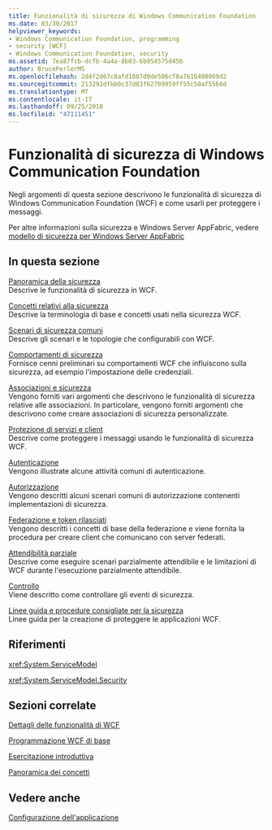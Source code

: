 ```yaml
---
title: Funzionalità di sicurezza di Windows Communication Foundation
ms.date: 03/30/2017
helpviewer_keywords:
- Windows Communication Foundation, programming
- security [WCF]
- Windows Communication Foundation, security
ms.assetid: 7ea87fcb-dcfb-4a4a-8b03-6b954575d45b
author: BrucePerlerMS
ms.openlocfilehash: 2d4f2d67c8afd1687d9de506cf8a7616408069d2
ms.sourcegitcommit: 213292dfbb0c37d83f62709959ff55c50af5560d
ms.translationtype: MT
ms.contentlocale: it-IT
ms.lasthandoff: 09/25/2018
ms.locfileid: "47111451"
---
```

# <a name="windows-communication-foundation-security"></a>Funzionalità di sicurezza di Windows Communication Foundation
Negli argomenti di questa sezione descrivono le funzionalità di sicurezza di Windows Communication Foundation (WCF) e come usarli per proteggere i messaggi.  
  
 Per altre informazioni sulla sicurezza e Windows Server AppFabric, vedere [modello di sicurezza per Windows Server AppFabric](https://go.microsoft.com/fwlink/?LinkID=201279&clcid=0x409)  
  
## <a name="in-this-section"></a>In questa sezione  
 [Panoramica della sicurezza](../../../../docs/framework/wcf/feature-details/security-overview.md)  
 Descrive le funzionalità di sicurezza in WCF.  
  
 [Concetti relativi alla sicurezza](../../../../docs/framework/wcf/feature-details/security-concepts.md)  
 Descrive la terminologia di base e concetti usati nella sicurezza WCF.  
  
 [Scenari di sicurezza comuni](../../../../docs/framework/wcf/feature-details/common-security-scenarios.md)  
 Descrive gli scenari e le topologie che configurabili con WCF.  
  
 [Comportamenti di sicurezza](../../../../docs/framework/wcf/feature-details/security-behaviors-in-wcf.md)  
 Fornisce cenni preliminari su comportamenti WCF che influiscono sulla sicurezza, ad esempio l'impostazione delle credenziali.  
  
 [Associazioni e sicurezza](../../../../docs/framework/wcf/feature-details/bindings-and-security.md)  
 Vengono forniti vari argomenti che descrivono le funzionalità di sicurezza relative alle associazioni. In particolare, vengono forniti argomenti che descrivono come creare associazioni di sicurezza personalizzate.  
  
 [Protezione di servizi e client](../../../../docs/framework/wcf/feature-details/securing-services-and-clients.md)  
 Descrive come proteggere i messaggi usando le funzionalità di sicurezza WCF.  
  
 [Autenticazione](../../../../docs/framework/wcf/feature-details/authentication-in-wcf.md)  
 Vengono illustrate alcune attività comuni di autenticazione.  
  
 [Autorizzazione](../../../../docs/framework/wcf/feature-details/authorization-in-wcf.md)  
 Vengono descritti alcuni scenari comuni di autorizzazione contenenti implementazioni di sicurezza.  
  
 [Federazione e token rilasciati](../../../../docs/framework/wcf/feature-details/federation-and-issued-tokens.md)  
 Vengono descritti i concetti di base della federazione e viene fornita la procedura per creare client che comunicano con server federati.  
  
 [Attendibilità parziale](../../../../docs/framework/wcf/feature-details/partial-trust.md)  
 Descrive come eseguire scenari parzialmente attendibile e le limitazioni di WCF durante l'esecuzione parzialmente attendibile.  
  
 [Controllo](../../../../docs/framework/wcf/feature-details/auditing-security-events.md)  
 Viene descritto come controllare gli eventi di sicurezza.  
  
 [Linee guida e procedure consigliate per la sicurezza](../../../../docs/framework/wcf/feature-details/security-guidance-and-best-practices.md)  
 Linee guida per la creazione di proteggere le applicazioni WCF.  
  
## <a name="reference"></a>Riferimenti  
 <xref:System.ServiceModel>  
  
 <xref:System.ServiceModel.Security>  
  
## <a name="related-sections"></a>Sezioni correlate  
 [Dettagli delle funzionalità di WCF](../../../../docs/framework/wcf/feature-details/index.md)  
  
 [Programmazione WCF di base](../../../../docs/framework/wcf/basic-wcf-programming.md)  
  
 [Esercitazione introduttiva](../../../../docs/framework/wcf/getting-started-tutorial.md)  
  
 [Panoramica dei concetti](../../../../docs/framework/wcf/conceptual-overview.md)  
  
## <a name="see-also"></a>Vedere anche  
 [Configurazione dell'applicazione](../../../../docs/framework/wcf/diagnostics/configuring-your-application.md)
